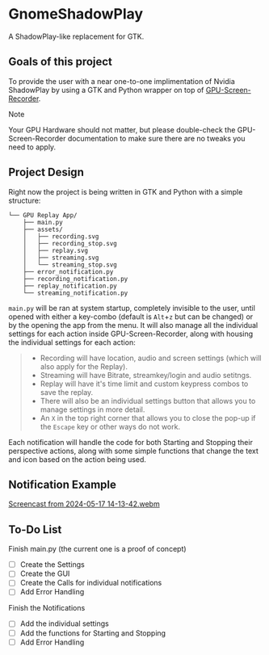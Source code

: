 # GnomeShadowPlay
A ShadowPlay-like replacement for GTK.

## Goals of this project
To provide the user with a near one-to-one implimentation of Nvidia ShadowPlay by using a GTK and Python wrapper on top of [GPU-Screen-Recorder](https://git.dec05eba.com/gpu-screen-recorder/about/). 
> [!NOTE]
> Your GPU Hardware should not matter, but please double-check the GPU-Screen-Recorder documentation to make sure there are no tweaks you need to apply.

## Project Design
Right now the project is being written in GTK and Python with a simple structure:
```
└── GPU Replay App/
    ├── main.py
    ├── assets/
    │   ├── recording.svg
    │   ├── recording_stop.svg
    │   ├── replay.svg
    │   ├── streaming.svg
    │   └── streaming_stop.svg
    ├── error_notification.py
    ├── recording_notification.py
    ├── replay_notification.py
    └── streaming_notification.py
```
`main.py` will be ran at system startup, completely invisible to the user, until opened with either a key-combo (default is `Alt`+`z` but can be changed) or by the opening the app from the menu. It will also manage all the individual settings for each action inside GPU-Screen-Recorder, along with housing the individual settings for each action:
> - Recording will have location, audio and screen settings (which will also apply for the Replay).
> - Streaming will have Bitrate, streamkey/login and audio setitngs.
> - Replay will have it's time limit and custom keypress combos to save the replay.
> - There will also be an individual settings button that allows you to manage settings in more detail.
> - An `X` in the top right corner that allows you to close the pop-up if the `Escape` key or other ways do not work.

Each notification will handle the code for both Starting and Stopping their perspective actions, along with some simple functions that change the text and icon based on the action being used.

## Notification Example
[Screencast from 2024-05-17 14-13-42.webm](https://github.com/RileyMeta/GnomeShadowPlay/assets/32332593/08b5e857-ff34-428f-85d0-5ca73294a6c2)


## To-Do List
Finish main.py (the current one is a proof of concept)
- [ ] Create the Settings
- [ ] Create the GUI
- [ ] Create the Calls for individual notifications
- [ ] Add Error Handling

Finish the Notifications
- [ ] Add the individual settings
- [ ] Add the functions for Starting and Stopping
- [ ] Add Error Handling
